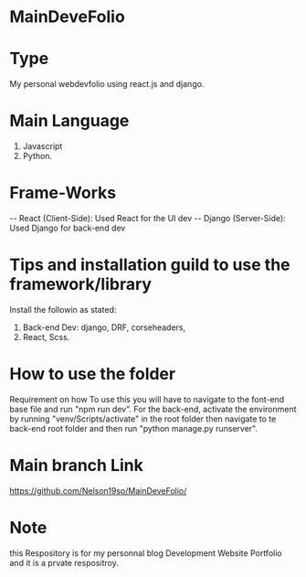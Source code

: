 # MainDeveFolio

# Type
My personal webdevfolio using react.js and django. 

# Main Language
1. Javascript
2. Python.

# Frame-Works
-- React (Client-Side): Used React for the UI dev
-- Django (Server-Side): Used Django for back-end dev

# Tips and installation guild to use the framework/library
Install the followin as stated: 
1. Back-end Dev: django, DRF, corseheaders,
2. React, Scss. 

# How to use the folder
Requirement on how To use this you will have to navigate to the font-end base file and run "npm run dev". For the back-end,  activate the environment by running "venv/Scripts/activate" in the root folder then navigate to te back-end root folder and then run "python manage.py runserver".

# Main branch Link
https://github.com/Nelson19so/MainDeveFolio/

# Note
this Respository is for my personnal blog Development Website Portfolio and it is a prvate respositroy. 


